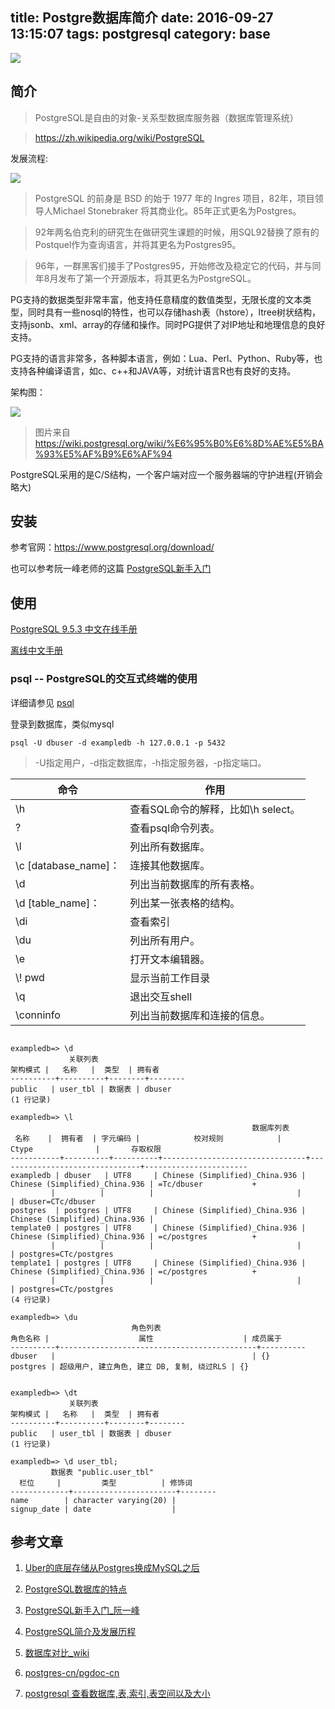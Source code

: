 title: Postgre数据库简介
date: 2016-09-27 13:15:07
tags: postgresql
category: base
---

![](https://www.postgresql.org/media/img/layout/hdr_left.png)

## 简介

>PostgreSQL是自由的对象-关系型数据库服务器（数据库管理系统）

> <https://zh.wikipedia.org/wiki/PostgreSQL>


发展流程:

![](history.jpg)

> PostgreSQL 的前身是 BSD 的始于 1977 年的 Ingres 项目，82年，项目领导人Michael Stonebraker 将其商业化。85年正式更名为Postgres。

> 92年两名伯克利的研究生在做研究生课题的时候，用SQL92替换了原有的Postquel作为查询语言，并将其更名为Postgres95。

> 96年，一群黑客们接手了Postgres95，开始修改及稳定它的代码，并与同年8月发布了第一个开源版本，将其更名为PostgreSQL。

PG支持的数据类型非常丰富，他支持任意精度的数值类型，无限长度的文本类型，同时具有一些nosql的特性，也可以存储hash表（hstore），ltree树状结构，支持jsonb、xml、array的存储和操作。同时PG提供了对IP地址和地理信息的良好支持。

PG支持的语言非常多，各种脚本语言，例如：Lua、Perl、Python、Ruby等，也支持各种编译语言，如c、c++和JAVA等，对统计语言R也有良好的支持。

架构图：

![](arch.jpg)
> 图片来自
> <https://wiki.postgresql.org/wiki/%E6%95%B0%E6%8D%AE%E5%BA%93%E5%AF%B9%E6%AF%94>

PostgreSQL采用的是C/S结构，一个客户端对应一个服务器端的守护进程(开销会略大)

## 安装

参考官网：<https://www.postgresql.org/download/>

也可以参考阮一峰老师的这篇 [PostgreSQL新手入门](http://www.ruanyifeng.com/blog/2013/12/getting_started_with_postgresql.html)

## 使用

[PostgreSQL 9.5.3 中文在线手册](http://www.postgres.cn/docs/9.5/)

[离线中文手册](https://github.com/postgres-cn/pgdoc-cn/releases)

### psql --  PostgreSQL的交互式终端的使用

详细请参见 [psql](http://www.postgres.cn/docs/9.5/app-psql.html)

登录到数据库，类似mysql
``` shell
psql -U dbuser -d exampledb -h 127.0.0.1 -p 5432
```
>-U指定用户，-d指定数据库，-h指定服务器，-p指定端口。

|命令 |作用|
|-----|----|
| \h|查看SQL命令的解释，比如\h select。|
| \?|查看psql命令列表。|
| \l|列出所有数据库。|
| \c [database_name]：| 连接其他数据库。|
| \d| 列出当前数据库的所有表格。|
| \d [table_name]：| 列出某一张表格的结构。|
|\di               | 查看索引|
| \du| 列出所有用户。|
| \e| 打开文本编辑器。|
|\\! pwd|显示当前工作目录|
|\q |退出交互shell|
| \conninfo| 列出当前数据库和连接的信息。|

``` shell

exampledb=> \d
             关联列表             
架构模式 |   名称   |  类型  | 拥有者
----------+----------+--------+--------
public   | user_tbl | 数据表 | dbuser
(1 行记录)

exampledb=> \l
                                                      数据库列表
 名称    |  拥有者  | 字元编码 |            校对规则            |             Ctype              |       存取权限
-----------+----------+----------+--------------------------------+--------------------------------+-----------------------
exampledb | dbuser   | UTF8     | Chinese (Simplified)_China.936 | Chinese (Simplified)_China.936 | =Tc/dbuser           +
         |          |          |                                |                                | dbuser=CTc/dbuser
postgres  | postgres | UTF8     | Chinese (Simplified)_China.936 | Chinese (Simplified)_China.936 |
template0 | postgres | UTF8     | Chinese (Simplified)_China.936 | Chinese (Simplified)_China.936 | =c/postgres          +
         |          |          |                                |                                | postgres=CTc/postgres
template1 | postgres | UTF8     | Chinese (Simplified)_China.936 | Chinese (Simplified)_China.936 | =c/postgres          +
         |          |          |                                |                                | postgres=CTc/postgres
(4 行记录)

exampledb=> \du
                           角色列表
角色名称 |                    属性                    | 成员属于
----------+--------------------------------------------+----------
dbuser   |                                            | {}
postgres | 超级用户, 建立角色, 建立 DB, 复制, 绕过RLS | {}


exampledb=> \dt
             关联列表
架构模式 |   名称   |  类型  | 拥有者
----------+----------+--------+--------
public   | user_tbl | 数据表 | dbuser
(1 行记录)

exampledb=> \d user_tbl;
         数据表 "public.user_tbl"
  栏位     |         类型          | 修饰词
-------------+-----------------------+--------
name        | character varying(20) |
signup_date | date                  |

```
## 参考文章

1. [Uber的底层存储从Postgres换成MySQL之后](http://www.infoq.com/cn/articles/underlying-storage-of-uber-change-from-mysql-to-postgres)

2. [PostgreSQL数据库的特点](http://database.51cto.com/art/200511/10875.htm)

3. [PostgreSQL新手入门_阮一峰](http://www.ruanyifeng.com/blog/2013/12/getting_started_with_postgresql.html)

4. [PostgreSQL简介及发展历程](http://book.51cto.com/art/201201/313178.htm)

5. [数据库对比_wiki](https://wiki.postgresql.org/wiki/%E6%95%B0%E6%8D%AE%E5%BA%93%E5%AF%B9%E6%AF%94)

6. [postgres-cn/pgdoc-cn](https://github.com/postgres-cn/pgdoc-cn)

7. [postgresql 查看数据库,表,索引,表空间以及大小](http://blog.51yip.com/pgsql/1525.html)
